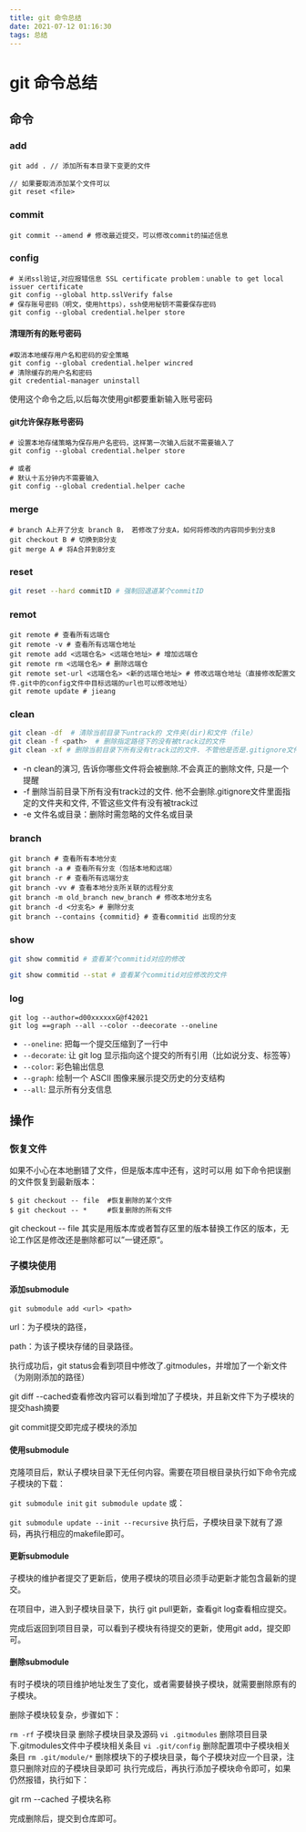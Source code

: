 ```yaml
---
title: git 命令总结
date: 2021-07-12 01:16:30
tags: 总结
---
```

# git 命令总结

## 命令

### add

```
git add . // 添加所有本目录下变更的文件

// 如果要取消添加某个文件可以
git reset <file>   
```

### commit

```
git commit --amend # 修改最近提交，可以修改commit的描述信息
```

### config

```
# 关闭ssl验证,对应报错信息 SSL certificate problem：unable to get local issuer certificate
git config --global http.sslVerify false
# 保存账号密码（明文，使用https），ssh使用秘钥不需要保存密码
git config --global credential.helper store
```

#### 清理所有的账号密码

```
#取消本地缓存用户名和密码的安全策略
git config --global credential.helper wincred
# 清除缓存的用户名和密码
git credential-manager uninstall
```

使用这个命令之后,以后每次使用git都要重新输入账号密码

#### git允许保存账号密码

```
# 设置本地存储策略为保存用户名密码，这样第一次输入后就不需要输入了
git config --global credential.helper store

# 或者
# 默认十五分钟内不需要输入
git config --global credential.helper cache
```

### merge

```
# branch A上开了分支 branch B， 若修改了分支A，如何将修改的内容同步到分支B
git checkout B # 切换到B分支
git merge A # 将A合并到B分支
```

### reset

```bash
git reset --hard commitID # 强制回退道某个commitID
```

### remot

```
git remote # 查看所有远端仓
git remote -v # 查看所有远端仓地址
git remote add <远端仓名> <远端仓地址> # 增加远端仓 
git remote rm <远端仓名> # 删除远端仓
git remote set-url <远端仓名> <新的远端仓地址> # 修改远端仓地址（直接修改配置文件.git中的config文件中目标远端的url也可以修改地址） 
git remote update # jieang
```

### clean

```bash
git clean -df  # 清除当前目录下untrack的 文件夹(dir)和文件（file）
git clean -f <path>  # 删除指定路径下的没有被track过的文件
git clean -xf # 删除当前目录下所有没有track过的文件. 不管他是否是.gitignore文件里面指定的文件夹和文件.
```

- -n  clean的演习, 告诉你哪些文件将会被删除.不会真正的删除文件, 只是一个提醒
- -f  删除当前目录下所有没有track过的文件. 他不会删除.gitignore文件里面指定的文件夹和文件, 不管这些文件有没有被track过
- -e 文件名或目录：删除时需忽略的文件名或目录

### branch

```
git branch # 查看所有本地分支
git branch -a # 查看所有分支（包括本地和远端）
git branch -r # 查看所有远端分支
git branch -vv # 查看本地分支所关联的远程分支
git branch -m old_branch new_branch # 修改本地分支名 
git branch -d <分支名> # 删除分支
git branch --contains {commitid} # 查看commitid 出现的分支
```

### show

```bash
git show commitid # 查看某个commitid对应的修改

git show commitid --stat # 查看某个commitid对应修改的文件
```

### log

```
git log --author=d00xxxxxxG@f42021
git log ==graph --all --color --deecorate --oneline 
```

- `--oneline`: 把每一个提交压缩到了一行中
- `--decorate`: 让 git log 显示指向这个提交的所有引用（比如说分支、标签等）
- `--color`: 彩色输出信息
- `--graph`: 绘制一个 ASCII 图像来展示提交历史的分支结构
- `--all`: 显示所有分支信息

## 操作

### **恢复文件**

如果不小心在本地删错了文件，但是版本库中还有，这时可以用 如下命令把误删的文件恢复到最新版本：

```
$ git checkout -- file 	#恢复删除的某个文件
$ git checkout -- * 	#恢复删除的所有文件
```

git checkout -- file 其实是用版本库或者暂存区里的版本替换工作区的版本，无论工作区是修改还是删除都可以”一键还原“。

### 子模块使用

#### 添加submodule

`git submodule add <url> <path>`

url：为子模块的路径，

path：为该子模块存储的目录路径。

执行成功后，git status会看到项目中修改了.gitmodules，并增加了一个新文件（为刚刚添加的路径）

git diff --cached查看修改内容可以看到增加了子模块，并且新文件下为子模块的提交hash摘要

git commit提交即完成子模块的添加

#### 使用submodule

克隆项目后，默认子模块目录下无任何内容。需要在项目根目录执行如下命令完成子模块的下载：

`git submodule init`
`git submodule update`
或：

`git submodule update --init --recursive`
执行后，子模块目录下就有了源码，再执行相应的makefile即可。

#### 更新submodule

子模块的维护者提交了更新后，使用子模块的项目必须手动更新才能包含最新的提交。

在项目中，进入到子模块目录下，执行 git pull更新，查看git log查看相应提交。

完成后返回到项目目录，可以看到子模块有待提交的更新，使用git add，提交即可。

#### 删除submodule

有时子模块的项目维护地址发生了变化，或者需要替换子模块，就需要删除原有的子模块。

删除子模块较复杂，步骤如下：

`rm -rf` 子模块目录 删除子模块目录及源码
`vi .gitmodules` 删除项目目录下.gitmodules文件中子模块相关条目
`vi .git/config` 删除配置项中子模块相关条目
`rm .git/module/*` 删除模块下的子模块目录，每个子模块对应一个目录，注意只删除对应的子模块目录即可
执行完成后，再执行添加子模块命令即可，如果仍然报错，执行如下：

git rm --cached 子模块名称

完成删除后，提交到仓库即可。
